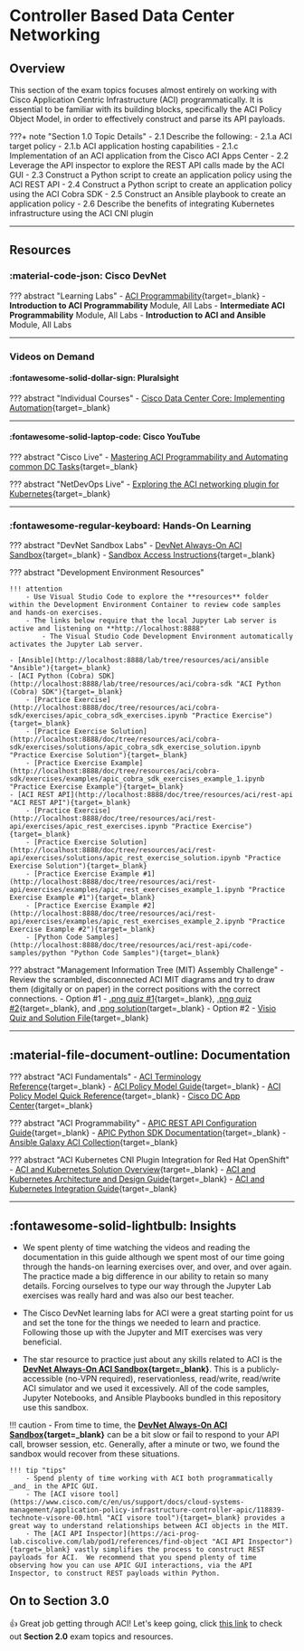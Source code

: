 # Controller Based Data Center Networking

## Overview

This section of the exam topics focuses almost entirely on working with Cisco Application Centric Infrastructure (ACI) programmatically.  It is essential to be familiar with its building blocks, specifically the ACI Policy Object Model, in order to effectively construct and parse its API payloads.

???+ note "Section 1.0 Topic Details"
    - 2.1 Describe the following:
        - 2.1.a ACI target policy
        - 2.1.b ACI application hosting capabilities
        - 2.1.c Implementation of an ACI application from the Cisco ACI Apps Center
    - 2.2 Leverage the API inspector to explore the REST API calls made by the ACI GUI
    - 2.3 Construct a Python script to create an application policy using the ACI REST API
    - 2.4 Construct a Python script to create an application policy using the ACI Cobra SDK
    - 2.5 Construct an Ansible playbook to create an application policy
    - 2.6 Describe the benefits of integrating Kubernetes infrastructure using the ACI CNI plugin

---

## Resources

### :material-code-json: Cisco DevNet

??? abstract "Learning Labs"
    - [ACI Programmability](https://developer.cisco.com/learning/tracks/aci-programmability "Introduction to DevNet Learning Path"){target=_blank}
        - **Introduction to ACI Programmability** Module, All Labs
        - **Intermediate ACI Programmability** Module, All Labs
        - **Introduction to ACI and Ansible** Module, All Labs

---

### Videos on Demand

#### :fontawesome-solid-dollar-sign: Pluralsight

??? abstract "Individual Courses"
    - [Cisco Data Center Core: Implementing Automation](https://www.pluralsight.com/courses/cisco-data-center-core-implementing-automation "Cisco Data Center Core: Implementing Automation"){target=_blank}

---

#### :fontawesome-solid-laptop-code: Cisco YouTube

??? abstract "Cisco Live"
    - [Mastering ACI Programmability and Automating common DC Tasks](https://www.youtube.com/watch?v=8K6MHPZmc5A "Mastering ACI Programmability and Automating common DC Tasks"){target=_blank}

??? abstract "NetDevOps Live"
    - [Exploring the ACI networking plugin for Kubernetes](https://www.youtube.com/watch?v=9d0mzB5jUP0 "Exploring the ACI networking plugin for Kubernetes"){target=_blank}

---

### :fontawesome-regular-keyboard: Hands-On Learning

??? abstract "DevNet Sandbox Labs"
    - [DevNet Always-On ACI Sandbox](https://sandboxapicdc.cisco.com "DevNet Always-On ACI Sandbox"){target=_blank}
        - [Sandbox Access Instructions](https://devnetsandbox.cisco.com/RM/Diagram/Index/5a229a7c-95d5-4cfd-a651-5ee9bc1b30e2?diagramType=Topology "Sandbox Access Instructions"){target=_blank}

??? abstract "Development Environment Resources"

    !!! attention
        - Use Visual Studio Code to explore the **resources** folder within the Development Environment Container to review code samples and hands-on exercises.
        - The links below require that the local Jupyter Lab server is active and listening on **http://localhost:8888"
            - The Visual Studio Code Development Environment automatically activates the Jupyter Lab server.

    - [Ansible](http://localhost:8888/lab/tree/resources/aci/ansible "Ansible"){target=_blank}
    - [ACI Python (Cobra) SDK](http://localhost:8888/lab/tree/resources/aci/cobra-sdk "ACI Python (Cobra) SDK"){target=_blank}
        - [Practice Exercise](http://localhost:8888/doc/tree/resources/aci/cobra-sdk/exercises/apic_cobra_sdk_exercises.ipynb "Practice Exercise"){target=_blank}
        - [Practice Exercise Solution](http://localhost:8888/doc/tree/resources/aci/cobra-sdk/exercises/solutions/apic_cobra_sdk_exercise_solution.ipynb "Practice Exercise Solution"){target=_blank}
        - [Practice Exercise Example](http://localhost:8888/doc/tree/resources/aci/cobra-sdk/exercises/examples/apic_cobra_sdk_exercises_example_1.ipynb "Practice Exercise Example"){target=_blank}
    - [ACI REST API](http://localhost:8888/doc/tree/resources/aci/rest-api "ACI REST API"){target=_blank}
        - [Practice Exercise](http://localhost:8888/doc/tree/resources/aci/rest-api/exercises/apic_rest_exercises.ipynb "Practice Exercise"){target=_blank}
        - [Practice Exercise Solution](http://localhost:8888/doc/tree/resources/aci/rest-api/exercises/solutions/apic_rest_exercise_solution.ipynb "Practice Exercise Solution"){target=_blank}
        - [Practice Exercise Example #1](http://localhost:8888/doc/tree/resources/aci/rest-api/exercises/examples/apic_rest_exercises_example_1.ipynb "Practice Exercise Example #1"){target=_blank}
        - [Practice Exercise Example #2](http://localhost:8888/doc/tree/resources/aci/rest-api/exercises/examples/apic_rest_exercises_example_2.ipynb "Practice Exercise Example #2"){target=_blank}
        - [Python Code Samples](http://localhost:8888/doc/tree/resources/aci/rest-api/code-samples/python "Python Code Samples"){target=_blank}

??? abstract "Management Information Tree (MIT) Assembly Challenge"
    - Review the scrambled, disconnected ACI MIT diagrams and try to draw them (digitally or on paper) in the correct positions with the correct connections.
        - Option #1 - [.png quiz #1](http://localhost:8888/doc/tree/resources/aci/mit/png/quiz_1.png ".png quiz #1"){target=_blank}, [.png quiz #2](http://localhost:8888/doc/tree/resources/aci/mit/png/quiz_1.png ".png quiz #2"){target=_blank}, and [.png solution](http://localhost:8888/doc/tree/resources/aci/mit/png/solution/solution.png ".png solution"){target=_blank}
        - Option #2 -  [Visio Quiz and Solution File](http://localhost:8888/doc/tree/resources/aci/mit/visio/quizzes_and_solution.vsdx "Visio Quiz and Solution File"){target=_blank}

---

## :material-file-document-outline: Documentation

??? abstract "ACI Fundamentals"
    - [ACI Terminology Reference](https://www.cisco.com/c/en/us/td/docs/switches/datacenter/aci/apic/sw/kb/b_ACI_Terminology.html "ACI Terminology Reference"){target=_blank}
    - [ACI Policy Model Guide](https://www.cisco.com/c/en/us/td/docs/switches/datacenter/aci/apic/sw/policy-model-guide/b-Cisco-ACI-Policy-Model-Guide.html "ACI Policy Model Guide"){target=_blank}
        - [ACI Policy Model Quick Reference](https://www.cisco.com/c/dam/en/us/td/i/500001-600000/500001-510000/501001-502000/501289.jpg "ACI Policy Model Quick Reference"){target=_blank}
    - [Cisco DC App Center](https://dcappcenter.cisco.com "Cisco DC App Center"){target=_blank}

??? abstract "ACI Programmability"
    - [APIC REST API Configuration Guide](https://www.cisco.com/c/en/us/td/docs/switches/datacenter/aci/apic/sw/2-x/rest_cfg/2_1_x/b_Cisco_APIC_REST_API_Configuration_Guide.html "APIC REST API Configuration Guide"){target=_blank}
    - [APIC Python SDK Documentation](https://cobra.readthedocs.io/en/latest/ "Cisco APIC Python SDK Documentation"){target=_blank}
    - [Ansible Galaxy ACI Collection](https://galaxy.ansible.com/cisco/aci "Ansible Galaxy ACI Collection"){target=_blank}

??? abstract "ACI Kubernetes CNI Plugin Integration for Red Hat OpenShift"
    - [ACI and Kubernetes Solution Overview](https://www.cisco.com/c/en/us/solutions/collateral/data-center-virtualization/application-centric-infrastructure/solution-overview-c22-739493.html "ACI and Kubernetes Solution Overview"){target=_blank}
    - [ACI and Kubernetes Architecture and Design Guide](https://www.cisco.com/c/en/us/td/docs/switches/datacenter/aci/apic/white_papers/Cisco-ACI-CNI-Plugin-for-OpenShift-Architecture-and-Design-Guide.html "ACI and Kubernetes Architecture and Design Guide"){target=_blank}
    - [ACI and Kubernetes Integration Guide](https://www.cisco.com/c/en/us/td/docs/switches/datacenter/aci/apic/sw/kb/b_Kubernetes_Integration_with_ACI.html "ACI and Kubernetes Integration Guide"){target=_blank}

---

## :fontawesome-solid-lightbulb: Insights

- We spent plenty of time watching the videos and reading the documentation in this guide although we spent most of our time going through the hands-on learning exercises over, and over, and over again.  The practice made a big difference in our ability to retain so many details.  Forcing ourselves to type our way through the Jupyter Lab exercises was really hard and was also our best teacher.

- The Cisco DevNet learning labs for ACI were a great starting point for us and set the tone for the things we needed to learn and practice.  Following those up with the Jupyter and MIT exercises was very beneficial.

- The star resource to practice just about any skills related to ACI is the **[DevNet Always-On ACI Sandbox](https://sandboxapicdc.cisco.com "DevNet Always-On ACI Sandbox"){target=_blank}**.  This is a publicly-accessible (no-VPN required), reservationless, read/write, read/write ACI simulator and we used it excessively.  All of the code samples, Jupyter Notebooks, and Ansible Playbooks bundled in this repository use this sandbox.

!!! caution
        - From time to time, the **[DevNet Always-On ACI Sandbox](https://sandboxapicdc.cisco.com "DevNet Always-On ACI Sandbox"){target=_blank}** can be a bit slow or fail to respond to your API call, browser session, etc.  Generally, after a minute or two, we found the sandbox would recover from these situations.

    !!! tip "tips"
        - Spend plenty of time working with ACI both programmatically _and_ in the APIC GUI.
        - The [ACI visore tool](https://www.cisco.com/c/en/us/support/docs/cloud-systems-management/application-policy-infrastructure-controller-apic/118839-technote-visore-00.html "ACI visore tool"){target=_blank} provides a great way to understand relationships between ACI objects in the MIT.
        - The [ACI API Inspector](https://aci-prog-lab.ciscolive.com/lab/pod1/references/find-object "ACI API Inspector"){target=_blank} vastly simplifies the process to construct REST payloads for ACI.  We recommend that you spend plenty of time observing how you can use APIC GUI interactions, via the API Inspector, to construct REST payloads within Python.

## On to Section 3.0

:thumbsup:  Great job getting through ACI!  Let's keep going, click [this link](section_3.md "Section 3.0") to check out **Section 2.0** exam topics and resources.
